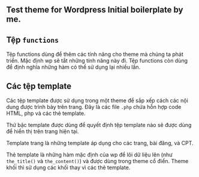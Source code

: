 Test theme for Wordpress
Initial boilerplate by me.
---
## Tệp `functions`
Tệp functions dùng để thêm các tính năng cho theme mà chúng ta phát triển. Mặc định wp sẽ tắt những tính năng này đi. Tệp functions còn dùng để định nghĩa những hàm có thể sử dụng lại nhiều lần.

## Các tệp template

Các tệp template được sử dụng trong một theme để sắp xếp cách các nội dung được trình bày trên trang. Đây là các file `.php` chứa hỗn hợp code HTML, php và các thẻ template.

Thứ bậc template được dùng để quyết định tệp template nào sẽ được dùng để hiển thị trên trang hiện tại.

Template trang là những template áp dụng cho các trang, bài đăng, và CPT.

Thẻ template là những hàm mặc định của wp để lôi dữ liệu lên (như `the_title()` và `the_content()`) và được dùng trong theme cổ điển. Theme khối thì sử dụng các khối thay vì các thẻ template.





